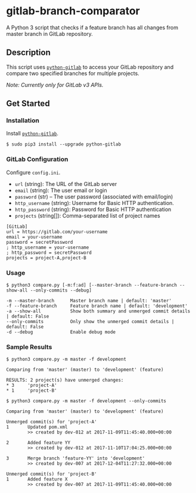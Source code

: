 # gitlab-branch-comparator
A Python 3 script that checks if a feature branch has all changes from master branch in GitLab repository.

## Description
This script uses [`python-gitlab`](https://python-gitlab.readthedocs.io/en/stable/) to access your GitLab repository and compare two specified branches for multiple projects.

_Note: Currently only for GitLab v3 APIs._

## Get Started
### Installation
Install [`python-gitlab`](https://python-gitlab.readthedocs.io/en/stable/).
```
$ sudo pip3 install --upgrade python-gitlab
```

### GitLab Configuration
Configure `config.ini`.
* `url` (string): The URL of the GitLab server
* `email` (string): The user email or login
* `password` (str) – The user password (associated with email/login)
* `http_username` (string): Username for Basic HTTP authentication.
* `http_password` (string): Password for Basic HTTP authentication
* `projects` (string[]): Comma-separated list of project names
```
[GitLab]
url = https://gitlab.com/your-username
email = your-username
password = secretPassword
; http_username = your-username
; http_password = secretPassword
projects = project-A,project-B
```

### Usage
```
$ python3 compare.py [-m:f:ad] [--master-branch --feature-branch --show-all --only-commits --debug]

-m --master-branch      Master branch name | default: 'master'
-f --feature-branch     Feature branch name | default: 'development'
-a --show-all           Show both summary and unmerged commit details | default: False
--only-commits          Only show the unmerged commit details | default: False
-d --debug              Enable debug mode
```

### Sample Results
```
$ python3 compare.py -m master -f development

Comparing from 'master' (master) to 'development' (feature)

RESULTS: 2 project(s) have unmerged changes:
* 3     'project-A'
* 1     'project-B'

```

```
$ python3 compare.py -m master -f development --only-commits

Comparing from 'master' (master) to 'development' (feature)

Unmerged commit(s) for 'project-A'
1       Updated pom.xml
        >> created by dev-012 at 2017-11-09T11:45:40.000+00:00

2       Added feature YY
        >> created by dev-012 at 2017-11-10T17:04:25.000+00:00

3       Merge branch 'feature-YY' into 'development'
        >> created by dev-007 at 2017-12-04T11:27:32.000+00:00

Unmerged commit(s) for 'project-B'
1       Added feature X
        >> created by dev-007 at 2017-11-09T11:45:40.000+00:00

```
